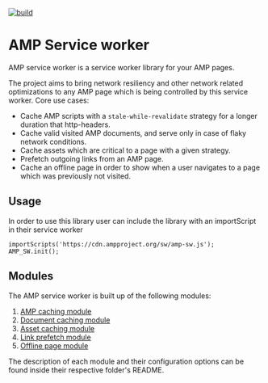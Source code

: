 
[![build](https://travis-ci.org/ampproject/amp-sw.svg?branch=master)](https://travis-ci.org/ampproject/amp-sw.svg?branch=master)
# AMP Service worker
AMP service worker is a service worker library for your AMP pages.

The project aims to bring network resiliency and other network related optimizations to any AMP page which is being controlled by this service worker.
Core use cases:
- Cache AMP scripts with a `stale-while-revalidate` strategy for a longer duration that http-headers.
- Cache valid visited AMP documents, and serve only in case of flaky network conditions.
- Cache assets which are critical to a page with a given strategy.
- Prefetch outgoing links from an AMP page.
- Cache an offline page in order to show when a user navigates to a page which was previously not visited.


## Usage
In order to use this library user can include the library with an importScript in their service worker

```
importScripts('https://cdn.ampproject.org/sw/amp-sw.js');
AMP_SW.init();
```

## Modules

The AMP service worker is built up of the following modules:
1. [AMP caching module](https://github.com/ampproject/amp-sw/tree/master/src/modules/amp-caching)
2. [Document caching module](https://github.com/ampproject/amp-sw/tree/master/src/modules/document-caching)
3. [Asset caching module](https://github.com/ampproject/amp-sw/tree/master/src/modules/asset-caching)
4. [Link prefetch module](https://github.com/ampproject/amp-sw/tree/master/src/modules/link-prefetch)
5. [Offline page module](https://github.com/ampproject/amp-sw/tree/master/src/modules/offline-page)

The description of each module and their configuration options can be found inside their respective folder's README.
